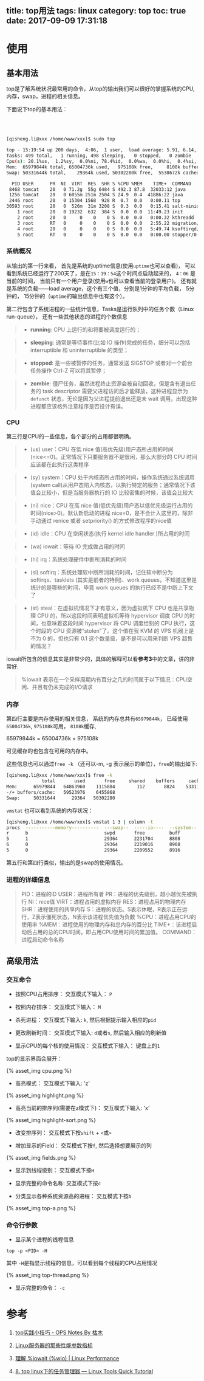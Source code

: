 title: top用法
tags: linux
category: top
toc: true
date: 2017-09-09 17:31:18
---



# 使用

## 基本用法

top是了解系统状况最常用的命令，从top的输出我们可以很好的掌握系统的CPU, 内存，swap，进程的相关信息。

下面说下top的基本用法：

<BR><BR>

``` bash
[qisheng.li@xxx /home/www/xxx]$ sudo top

top - 15:19:54 up 200 days,  4:06,  1 user,  load average: 5.91, 6.14, 5.57
Tasks: 499 total,   1 running, 498 sleeping,   0 stopped,   0 zombie
Cpu(s): 20.1%us,  1.2%sy,  0.0%ni, 78.4%id,  0.0%wa,  0.0%hi,  0.4%si,  0.0%st
Mem:  65979844k total, 65004736k used,   975108k free,     8108k buffers
Swap: 50331644k total,    29364k used, 50302280k free,  5530672k cached

  PID USER      PR  NI  VIRT  RES  SHR S %CPU %MEM    TIME+  COMMAND                                                                            
 8468 tomcat    20   0 71.2g  55g 6484 S 492.3 87.8  32033:12 java                                                                              
 1256 tomcat    20   0 6055m 251m 2504 S 24.9  0.4  41886:22 java                                                                               
 2446 root      20   0 15304 1568  928 R  0.7  0.0   0:00.11 top                                                                                
30593 root      20   0  526m  31m 3208 S  0.3  0.0   0:15.41 salt-minion                                                                        
    1 root      20   0 19232  632  384 S  0.0  0.0  11:49.23 init                                                                               
    2 root      20   0     0    0    0 S  0.0  0.0   0:00.32 kthreadd                                                                           
    3 root      RT   0     0    0    0 S  0.0  0.0   2:55.22 migration/0                                                                        
    4 root      20   0     0    0    0 S  0.0  0.0   5:49.74 ksoftirqd/0                                                                        
    5 root      RT   0     0    0    0 S  0.0  0.0   0:00.00 stopper/0  
```

### 系统概况

 从输出的第一行来看， 首先是系统的uptime信息(使用`uptime`也可以查看)， 可以看到系统已经运行了200天了，是在`15：19：54`这个时间点启动起来的， `4：06` 是当前的时间， 当前只有一个用户登录(使用`w`也可以查看当前的登录用户)。 还有就是系统的负载——load average，这个有三个值，分别是1分钟的平均负载， 5分钟的， 15分钟的（`uptime`的输出信息中也有这个）。

 第二行包含了系统进程的一些统计信息，Tasks是运行队列中的任务个数（Linux run-queue）， 还有一些其他状态的进程的个数信息

 > - **running**:  CPU 上运行的和将要被调度运行的；

> - **sleeping**: 通常是等待事件(比如 IO 操作)完成的任务，细分可以包括 interruptible 和 uninterruptible 的类型；

> - **stopped**: 是一些被暂停的任务，通常发送 SIGSTOP 或者对一个前台任务操作 Ctrl-Z 可以将其暂停；

> - **zombie**: 僵尸任务，虽然进程终止资源会被自动回收，但是含有退出任务的 task descriptor 需要父进程访问后才能释放，这种进程显示为 `defunct` 状态，无论是因为父进程提前退出还是未 wait 调用，出现这种进程都应该格外注意程序是否设计有误。

### CPU

 第三行是CPU的一些信息，各个部分的占用都很明确。

> - (us) user：CPU 在低 nice 值(高优先级)用户态所占用的时间(nice<=0)。正常情况下只要服务器不是很闲，那么大部分的 CPU 时间应该都在此执行这类程序

> - (sy) system：CPU 处于内核态所占用的时间，操作系统通过系统调用(system call)从用户态陷入内核态，以执行特定的服务；通常情况下该值会比较小，但是当服务器执行的 IO 比较密集的时候，该值会比较大

> - (ni) nice：CPU 在高 nice 值(低优先级)用户态以低优先级运行占用的时间(nice>0)。默认新启动的进程 nice=0，是不会计入这里的，除非手动通过 renice 或者 setpriority() 的方式修改程序的nice值

> - (id) idle：CPU 在空闲状态(执行 kernel idle handler )所占用的时间

> - (wa) iowait：等待 IO 完成做占用的时间

> - (hi) irq：系统处理硬件中断所消耗的时间

> - (si) softirq：系统处理软中断所消耗的时间，记住软中断分为 softirqs、tasklets (其实是前者的特例)、work queues，不知道这里是统计的是哪些的时间，毕竟 work queues 的执行已经不是中断上下文了

> - (st) steal：在虚拟机情况下才有意义，因为虚拟机下 CPU 也是共享物理 CPU 的，所以这段时间表明虚拟机等待 hypervisor 调度 CPU 的时间，也意味着这段时间 hypervisor 将 CPU 调度给别的 CPU 执行，这个时段的 CPU 资源被“stolen”了。这个值在我 KVM 的 VPS 机器上是不为 0 的，但也只有 0.1 这个数量级，是不是可以用来判断 VPS 超售的情况？

iowait所包含的信息其实是非常少的，具体的解释可以看**参考3**中的文章，讲的非常好.

> %iowait 表示在一个采样周期内有百分之几的时间属于以下情况：CPU空闲、并且有仍未完成的I/O请求

### 内存

第四行主要是内存使用的相关信息， 系统的内存总共有`65979844k`， 已经使用` 65004736k`, `975108k`可用， `8108k`缓存, 

65979844k = 65004736k + 975108k

可见缓存的也包含在可用的内存中。

这些信息也可以通过`free -k` （还可以-m, -g 表示展示的单位），`free`的输出如下:

```bash
[qisheng.li@xxx /home/www/xxx]$ free -k
             total       used       free     shared    buffers     cached
Mem:      65979844   64863960    1115884        112       8824    5331160
-/+ buffers/cache:   59523976    6455868 
Swap:     50331644      29364   50302280 
```

`vmstat` 也可以看到系统的内存状况：

```bash
[qisheng.li@xxx /home/www/xxx]$ vmstat 1 3 | column -t
procs  -----------memory----------  ---swap--  -----io----  --system--  -----cpu-----
r      b                            swpd       free         buff        cache          si  so  bi   bo   in     cs     us  sy  id  wa  st
5      1                            29364      2231704      8808        4214104        0   0   124  230  0      0      15  1   84  0   0
6      0                            29364      2219016      8908        4225260        0   0   668  132  47040  68271  25  2   72  0   0
5      0                            29364      2209552      8916        4234020        0   0   512  12   37178  52578  20  2   78  0   0

```

第五行和第四行类似，输出的是swap的使用情况。


### 进程的详细信息

> PID：进程的ID
> USER：进程所有者
> PR：进程的优先级别，越小越优先被执行
> NI：nice值
> VIRT：进程占用的虚拟内存
> RES：进程占用的物理内存
> SHR：进程使用的共享内存
> S：进程的状态。S表示休眠，R表示正在运行，Z表示僵死状态，N表示该进程优先值为负数
> %CPU：进程占用CPU的使用率
> %MEM：进程使用的物理内存和总内存的百分比
> TIME+：该进程启动后占用的总的CPU时间，即占用CPU使用时间的累加值。
> COMMAND：进程启动命令名称

## 高级用法

### 交互命令

- 按照CPU占用排序： 交互模式下输入： `P`

- 按照内存排序： 交互模式下输入： `M`

- 杀死进程： 交互模式下输入: `k`, 然后根据提示输入相应的`pid`

- 更改刷新时间： 交互模式下输入: `d`或者`s`, 然后输入相应的刷新值

- 显示CPU的每个核的使用情况： 交互模式下输入： 键盘上的`1`

top的显示界面会展开：

{% asset_img  cpu.png %}

- 高亮模式： 交互模式下输入: 'z'

{% asset_img  highlight.png %}

- 高亮当前的排序列(需要在z模式下)： 交互模式下输入: 'x'

{% asset_img  highlight-sort.png %}

- 改变排序列： 交互模式下按`shift` + `<`或`>`

- 增加显示的Field： 交互模式下按`f`, 然后选择想要展示的列

{% asset_img  fields.png %}

- 显示到线程级别： 交互模式下按`H`

- 显示完整的命令名称: 交互模式下按`c`

- 分类显示各种系统资源高的进程： 交互模式下按`A`

{% asset_img top-a.png %}

### 命令行参数

- 显示某个进程的线程信息

`top -p <PID> -H`

其中 `-H`是指显示线程的信息，可以看到每个线程的CPU占用情况

{% asset_img top-thread.png %}

- 显示完整的命令： `-c`


# 参考

1. [top实践小技巧 - OPS Notes By 枯木](http://kumu-linux.github.io/blog/2013/06/07/top-hacks/)

2. [Linux服务器的那些性能参数指标](http://mp.weixin.qq.com/s?__biz=MzAxMzQ3NzQ3Nw==&mid=2654249787&idx=2&sn=7aa8e765fda84d5fa26580c210585c53&chksm=8061f031b716792776833370019a9fc4c79fa40ea7db5b4ccb165b90919056acaffd3d971d94&mpshare=1&scene=1&srcid=0801QspCI2Xo04BsZlP6pCVb##)

3. [理解 %iowait (%wio) | Linux Performance](http://linuxperf.com/?p=33)

4. [8. top linux下的任务管理器 — Linux Tools Quick Tutorial](http://linuxtools-rst.readthedocs.io/zh_CN/latest/tool/top.html)
